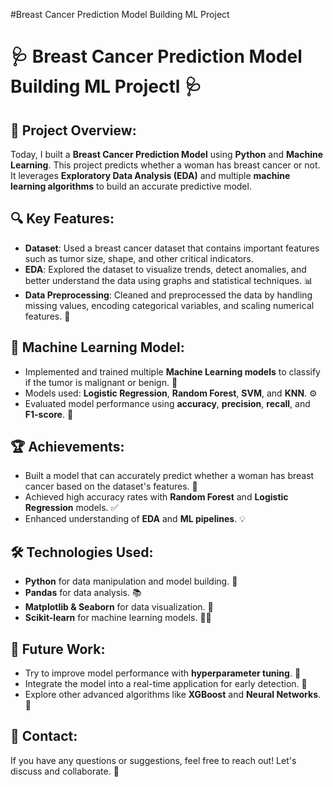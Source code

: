 #Breast Cancer Prediction Model Building ML Project


# 🩺 Breast Cancer Prediction Model Building ML Projectl 🩺

## 🚀 Project Overview:
Today, I built a **Breast Cancer Prediction Model** using **Python** and **Machine Learning**. This project predicts whether a woman has breast cancer or not. It leverages **Exploratory Data Analysis (EDA)** and multiple **machine learning algorithms** to build an accurate predictive model.

## 🔍 Key Features:
- **Dataset**: Used a breast cancer dataset that contains important features such as tumor size, shape, and other critical indicators.
- **EDA**: Explored the dataset to visualize trends, detect anomalies, and better understand the data using graphs and statistical techniques. 📊
- **Data Preprocessing**: Cleaned and preprocessed the data by handling missing values, encoding categorical variables, and scaling numerical features. 🧹
  
## 🔬 Machine Learning Model:
- Implemented and trained multiple **Machine Learning models** to classify if the tumor is malignant or benign. 🤖
- Models used: **Logistic Regression**, **Random Forest**, **SVM**, and **KNN**. ⚙️
- Evaluated model performance using **accuracy**, **precision**, **recall**, and **F1-score**. 🎯
  
## 🏆 Achievements:
- Built a model that can accurately predict whether a woman has breast cancer based on the dataset's features. 🎉
- Achieved high accuracy rates with **Random Forest** and **Logistic Regression** models. ✅
- Enhanced understanding of **EDA** and **ML pipelines**. 💡

## 🛠️ Technologies Used:
- **Python** for data manipulation and model building. 🐍
- **Pandas** for data analysis. 📚
- **Matplotlib & Seaborn** for data visualization. 🎨
- **Scikit-learn** for machine learning models. 🧑‍💻

## 🌟 Future Work:
- Try to improve model performance with **hyperparameter tuning**. 🔧
- Integrate the model into a real-time application for early detection. 📱
- Explore other advanced algorithms like **XGBoost** and **Neural Networks**. 🧠

## 💬 Contact:
If you have any questions or suggestions, feel free to reach out! Let's discuss and collaborate. 🤝

